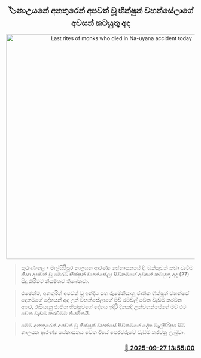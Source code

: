 <p align='center'><b><h2 align='center' title='Last rites of monks who died in Na-uyana accident today'>🏷නාඋයනේ අනතුරෙන් අපවත් වූ භික්ෂුන් වහන්සේලාගේ අවසන් කටයුතු අද</h2></b></p>
<p align='center'><img src='https://helakuru.sgp1.cdn.digitaloceanspaces.com/esana/images/lib/yellow-flag-archived.jpg' width='600' alt='Last rites of monks who died in Na-uyana accident today'></p>

> කුරුණෑගල - මැල්සිරිපුර නාඋයන ආරණ්‍ය සේනාසනයේ දී, ඩක්කුවක් කඩා වැටීම නිසා අපවත් වූ මෙරට භික්ෂුන් වහන්සේලා සිව්නමගේ අවසන් කටයුතු අද (27) සිදු කිරීමට නියමිතව තිබෙනවා.

> එමෙන්ම, අනතුරින් අපවත් වූ ඉන්දීය සහ රුමේනියානු ජාතික භික්ෂුන් වහන්සේ දෙනමගේ දේහයන් අද උන් වහන්සේලාගේ මව් රටවල් වෙත වැඩම කරවන අතර, රුසියානු ජාතික භික්ෂුවගේ දේහය ඉදිරි දිනකදී උන්වහන්සේගේ මව් රට වෙත වැඩම කරවීමට නියමිතයි.

> මෙම අනතුරෙන් අපවත් වූ භික්ෂූන් වහන්සේ සිව්නමගේ දේහ මැල්සිරිපුර සිට නාඋයන ආරණ්‍ය සේනාසනය වෙත ඊයේ පෙරවරුවේ වැඩම කරවනු ලැබුවා.



<h3 align='right'><a href='https://www.helakuru.lk/esana/p/114029/'>📅 2025-09-27 13:55:00</a></h3>
